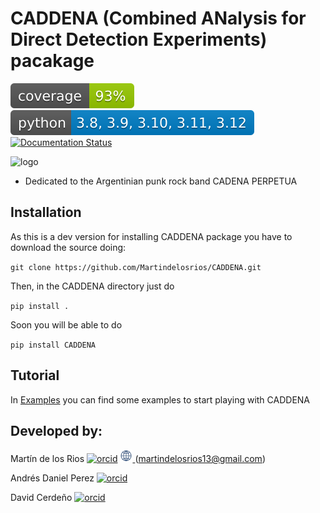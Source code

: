 # CADDENA (Combined ANalysis for Direct Detection Experiments) pacakage
<!-- README.md -->
![cov](.badges/coverage.svg)
[![python](.badges/python.svg)](https://www.python.org/downloads/release/python-380/)
[![Documentation Status](https://readthedocs.org/projects/caddena-rtd/badge/?version=latest)](https://caddena-rtd.readthedocs.io/en/latest/)

![logo](https://github.com/Martindelosrios/CADDENA/blob/master/.badges/LOGO.jpg)
* Dedicated to the Argentinian punk rock band CADENA PERPETUA
## Installation

As this is a dev version for installing CADDENA package you have to download the source doing:

`git clone https://github.com/Martindelosrios/CADDENA.git`

Then, in the CADDENA directory just do

`pip install .`

Soon you will be able to do

`pip install CADDENA`

## Tutorial

In [Examples](https://github.com/Martindelosrios/CADDENA/tree/master/EXAMPLES) you can find some examples to start playing with CADDENA

## Developed by:

Martín de los Rios [![orcid](https://orcid.org/sites/default/files/images/orcid_16x16.png)](https://orcid.org/0000-0003-2190-2196) 
<a href="https://martindelosrios.netlify.app/">
<img src=".badges/website.jpeg" alt="" width="20" height="20">
</a> (martindelosrios13@gmail.com)

Andrés Daniel Perez [![orcid](https://orcid.org/sites/default/files/images/orcid_16x16.png)](https://orcid.org/0000-0002-9391-6047)

David Cerdeño [![orcid](https://orcid.org/sites/default/files/images/orcid_16x16.png)](https://orcid.org/0000-0002-7649-1956)

